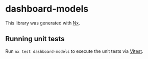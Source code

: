 # dashboard-models

This library was generated with [Nx](https://nx.dev).

## Running unit tests

Run `nx test dashboard-models` to execute the unit tests via [Vitest](https://vitest.dev/).
